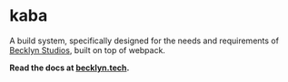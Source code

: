 kaba
====

A build system, specifically designed for the needs and requirements of [Becklyn Studios](https://www.becklyn.com/), built on top of webpack.

**Read the docs at [becklyn.tech](https://becklyn.tech/kaba/).**
